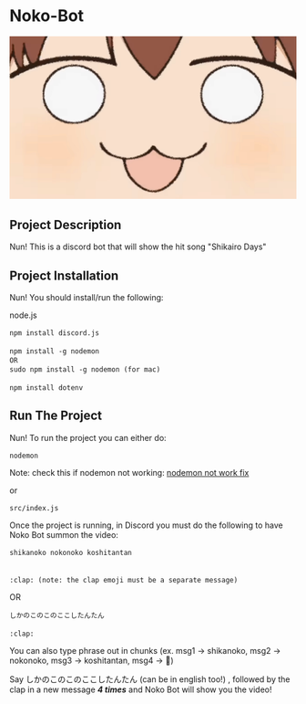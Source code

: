# Noko-Bot

![Nun](static/images/NUN.jpg)



## Project Description
Nun! This is a discord bot that will show the hit song "Shikairo Days"


## Project Installation
Nun! You should install/run the following:

node.js
```
npm install discord.js

npm install -g nodemon
OR 
sudo npm install -g nodemon (for mac)

npm install dotenv
```


## Run The Project
Nun! To run the project you can either do:

```
nodemon
```
Note: check this if nodemon not working: [nodemon not work fix](https://stackoverflow.com/questions/63423584/how-to-fix-error-nodemon-ps1-cannot-be-loaded-because-running-scripts-is-disabl)

or

```
src/index.js
```

Once the project is running, in Discord you must do the following to have Noko Bot summon the video:

```
shikanoko nokonoko koshitantan


:clap: (note: the clap emoji must be a separate message)
```

OR 

```
しかのこのこのここしたんたん

:clap:
```

You can also type phrase out in chunks
(ex. msg1 -> shikanoko, msg2 -> nokonoko,  msg3 -> koshitantan, msg4 -> :clap:)

Say しかのこのこのここしたんたん (can be in english too!) , followed by the clap in a new message ***4 times*** and Noko Bot will show you the video! 







